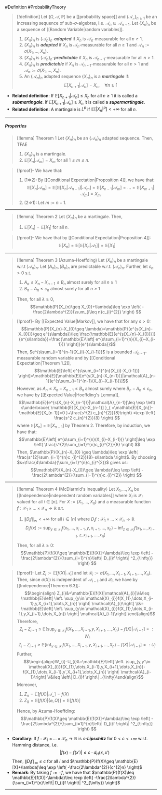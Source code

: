 #Definition #ProbabilityTheory 

> [!definition]
> Let $(\Omega,\mathcal{A},\mathbb{P})$ be a [[probability space]] and $\{ \mathcal{A_{n}} \}_{n\geq 1}$ be an increasing sequence of sub-$\sigma$-algebras, i.e. $\mathcal{A}_{n}\subseteq \mathcal{A}_{n+1}$. Let $\{ X_{n} \}_{n}$ be a sequence of [[Random Variable|random variables]].
> 1. $\{ X_{n} \}_{n}$ is $\{ \mathcal{A}_{n} \}_{n}$-***adapted*** if $X_{n}$ is $\mathcal{A}_{n}$-measurable for all $n\geq 1$.
> 2. $\{ X_{n} \}_{n}$ is ***adapted*** if $X_{n}$ is $\mathcal{A}_{n}$-measurable for all $n\geq 1$ and $\mathcal{A}_{n}:=\sigma(X_{1},\dots,X_{n})$.
> 3. $\{ X_{n} \}_{n}$ is $\{ \mathcal{A}_{n} \}_{n}$-***predictable*** if $X_{n}$ is $\mathcal{A}_{n-1}$-measurable for all $n> 1$.
> 2. $\{ X_{n} \}_{n}$ is ***predictable*** if $X_{n}$ is $\mathcal{A}_{n-1}$-measurable for all $n> 1$ and $\mathcal{A}_{n}:=\sigma(X_{1},\dots,X_{n})$.
> 3. An $\{ \mathcal{A}_{n} \}_{n}$ adapted sequence $\{ X_{n} \}_{n}$ is a ***martingale*** if: $$\mathbb{E}[X_{n+1}|\mathcal{A}_{n}]=X_{n},\quad \forall n\geq 1$$

- **Related definition**: If $\mathbb{E}[X_{n+1}|\mathcal{A}_{n}]\leq X_{n}$ for all $n\geq 1$ it is called a ***submartingale***. If $\mathbb{E}[X_{n+1}|\mathcal{A}_{n}]\geq X_{n}$ it is called a ***supermartingale***.
- **Related definition**: A martingale is $L^p$ if $\mathbb{E}[\left|X_{n}  \right|^p]<+\infty$ for all $n$.
---
##### Properties
> [!lemma] Theorem 1
> Let $\{ X_{n} \}_{n}$ be an $\{ \mathcal{A}_{n} \}_{n}$ adapted sequence. Then, TFAE
> 1. $\{ X_{n} \}_{n}$ is a martingale.
> 2. $\mathbb{E}[X_{n}|\mathcal{A}_{m}]=X_{m}$ for all $1\leq m\leq n$. 

> [!proof]-
> We have that:
> 1. (1=>2): By [[Conditional Expectation|Proposition 4]], we have that: $$\mathbb{E}[X_{n}|\mathcal{A}_{m}]=\mathbb{E}[\mathbb{E}[X_{n}|\mathcal{A}_{n-1}]|\mathcal{A}_{m}]=\mathbb{E}[X_{n-1}|\mathcal{A}_{m}]=\dots=\mathbb{E}[X_{m+1}|\mathcal{A}_{m}]=X_{m}$$
> 2. (2=>1): Let $m:=n-1$. 
---
> [!lemma] Theorem 2
> Let $\{ X_{n} \}_{n}$ be a martingale. Then, 
> 1. $\mathbb{E}[X_{n}]=\mathbb{E}[X_{1}]$ for all $n$.

> [!proof]-
> We have that by [[Conditional Expectation|Proposition 4]]: $$\mathbb{E}[X_{n}]=\mathbb{E}[\mathbb{E}[X_{n}|\mathcal{A}_{1}]]=\mathbb{E}[X_{1}]$$

---
> [!lemma] Theorem 3 (Azuma-Hoeffding)
> Let $(X_{n})_{n}$ be a martingale w.r.t $(\mathcal{A}_{n})_{n}$. Let $(A_{n})_{n},(B_{n})_{n}$ are predictable w.r.t. $(\mathcal{A}_{n})_{n}$. Further, let $c_{n}>0$ s.t. 
> 1. $A_{n}\leq X_{n}-X_{n-1}\leq B_{n}$ almost surely for all $n\geq 1$
> 2. $B_{n}-A_{n}\leq c_{n}$ almost surely for all $n\geq 1$
> 
> Then, for all $\lambda\geq 0$, $$\mathbb{P}(X_{n}\geq X_{0}+\lambda)\leq \exp \left( -\frac{2\lambda^{2}}{\sum_{i\leq n}c_{i}^{2}} \right) $$

> [!proof]-
> By [[Expected Value|Markov]], we have that for any $s>0$: $$\mathbb{P}(X_{n}-X_{0}\geq \lambda)=\mathbb{P}(e^{s(X_{n}-X_{0})}\geq e^{s\lambda})\leq \frac{\mathbb{E}[e^{s(X_{n}-X_{0})}]}{e^{s\lambda}}=\frac{\mathbb{E}\left[ e^{s\sum_{i=1}^{n}(X_{i}-X_{i-1})} \right]}{e^{s\lambda}}$$Then, $e^{s\sum_{i=1}^{n-1}(X_{i}-X_{i-1})}$ is a bounded $\mathcal{A}_{n-1}$-measurable random variable and by [[Conditional Expectation|Theorem 1.2]], $$\mathbb{E}\left[ e^{s\sum_{i=1}^{n}(X_{i}-X_{i-1})} \right]=\mathbb{E}[\mathbb{E}[e^{s(X_{n}-X_{n-1})}|\mathcal{A}_{n-1}]e^{s\sum_{i=1}^{n-1}(X_{i}-X_{i-1})}]$$However, as $A_{n}\leq X_{n}-X_{n-1}\leq B_{n}$ almost surely where $B_{n}-A_{n}\leq c_{n}$, we have by [[Expected Value|Hoeffding's Lemma]], $$\mathbb{E}[e^{s(X_{n}-X_{n-1})}|\mathcal{A}_{n-1}]\leq \exp \left( s\underbrace{ \mathbb{E}[X_{n}-X_{n-1}] }_{ =\mathbb{E}[X_{n}]-\mathbb{E}[X_{n-1}]=0 }+\frac{s^{2} c_{n}^{2}}{8}\right) =\exp \left( \frac{s^2 c_{n}^{2}}{8} \right)  $$where $\mathbb{E}[X_{n}]=\mathbb{E}[X_{n-1}]$ by Theorem 2. Therefore, by induction, we have that: $$\mathbb{E}\left[ e^{s\sum_{i=1}^{n}(X_{i}-X_{i-1})} \right]\leq \exp \left( \frac{s^{2}\sum_{i=1}^{n}c_{i}^{2}}{8} \right) $$Then, $\mathbb{P}(X_{n}-X_{0} \geq \lambda)\leq  \exp \left( \frac{s^{2}\sum_{i=1}^{n}c_{i}^{2}}{8}-s\lambda \right)$. By choosing $s=\frac{4\lambda}{\sum_{i=1}^{n}c_{i}^{2}}$ gives us: $$\mathbb{P}(X_{n}-X_{0}\geq \lambda)\leq \exp \left( -\frac{2\lambda^{2}}{\sum_{i=1}^{n}c_{i}^{2}} \right) $$

---
> [!lemma] Theorem 4 (McDiarmid's Inequality)
> Let $X_{1},\dots,X_{n}$ be [[Independence|independent random variables]] where $X_{i}$ is $\mathcal{X}_{i}$ valued for all $i\in[n]$. For $X:=(X_{1},\dots,X_{n})$ and a measurable function $f:\mathcal{X}_{1}\times\dots \times \mathcal{X}_{n}\to \mathbb{R}$ s.t. 
> 1. $\|D_{i}f\|_{\infty}<+\infty$ for all $i\in[n]$ where $D_{i}f:\mathcal{X}_{1}\times\dots \times \mathcal{X}_{n}\to \mathbb{R}$ $$D_{i}f(x):=\sup_{y\in \mathcal{X}_{i}}f(x_{1},\dots,x_{i-1},y,x_{i+1},\dots,x_{n})-\inf_{z\in \mathcal{X}_{i}}f(x_{1},\dots,x_{i-1},z,x_{i+1},\dots,x_{n})$$
>
>Then, for all $\lambda\geq 0$: $$\mathbb{P}(f(X)\geq \mathbb{E}[f(X)]+\lambda)\leq \exp \left( -\frac{2\lambda^{2}}{\sum_{i=1}^{n}\left\| D_{i}f \right\| ^2_{\infty}} \right) $$

> [!proof]-
> Let $Z_{i}:=\mathbb{E}[f(X)|\mathcal{A}_{i}]$ and let $\mathcal{B}_{i}:=\sigma(X_{1},\dots,X_{i-1},X_{i+1},\dots,X_{n})$. Then, since $\sigma(X_{i})$ is independent of $\mathcal{A}_{i-1}$ and $\mathcal{B}_{i}$, we have by [[Independence|Theorem 6.3]]: $$\begin{align} Z_{i}&=\mathbb{E}[f(X)|\mathcal{A}_{i}]\\&\leq \mathbb{E}\left[  \left. \sup_{y\in \mathcal{X}_{i}}f(X_{1},\dots,X_{i-1},y,X_{i+1},\dots,X_{n}) \right| \mathcal{A}_{i}\right] \\&= \mathbb{E}\left[  \left. \sup_{y\in \mathcal{X}_{i}}f(X_{1},\dots,X_{i-1},y,X_{i+1},\dots,X_{n}) \right| \mathcal{A}_{i-1}\right] \end{align}$$Therefore, $$Z_{i}-Z_{i-1}\leq \mathbb{E}\left[  \left. \sup_{y\in \mathcal{X}_{i}}f(X_{1},\dots,X_{i-1},y,X_{i+1},\dots,X_{n})-f(X)  \right| \mathcal{A}_{i-1}\right] =:W_{i}$$$$Z_{i}-Z_{i-1}\geq \mathbb{E}\left[  \left. \inf_{y\in \mathcal{X}_{i}}f(X_{1},\dots,X_{i-1},y,X_{i+1},\dots,X_{n})-f(X)  \right| \mathcal{A}_{i-1}\right] =:U_{i}$$Further,$$\begin{align}W_{i}-U_{i}&=\mathbb{E}\left[  \left. \sup_{y,y'\in \mathcal{X}_{i}}f(X_{1},\dots,X_{i-1},y,X_{i+1},\dots,X_{n})-f(X_{1},\dots,X_{i-1},y',X_{i+1},\dots,X_{n}) \right| \mathcal{A}_{i-1}\right] \\&\leq \left\| D_{i}f \right\| _{\infty}\end{align}$$Moreover, 
> 1. $Z_{n}=\mathbb{E}[f(X)|\mathcal{A_{n}}]=f(X)$
> 2. $Z_{0}=\mathbb{E}[f(X)|\{ \varnothing,\Omega \}]=\mathbb{E}[f(X)]$
> 
> Hence, by Azuma-Hoeffding: $$\mathbb{P}(f(X)\geq \mathbb{E}[f(X)]+\lambda)\leq \exp \left( -\frac{2\lambda^{2}}{\sum_{i=1}^{n}\left\| D_{i}f \right\| ^2_{\infty}} \right) $$

- **Corollary**: If $f:\mathcal{X}_{1}\times\dots \times \mathcal{X}_{n}\to \mathbb{R}$ is $c$-***Lipschitz*** for $0<c<+\infty$ w.r.t. Hamming distance, i.e. $$\left| f(x)-f(x') \right| \leq c \cdot  d_{H}(x,x')$$Then, $\left\| D_{i}f \right\|_{\infty}\leq c$ for all $i$ and $\mathbb{P}(f(X)\geq \mathbb{E}[X]+\lambda)\leq \exp \left( -\frac{2\lambda^{2}}{c^{2}n} \right)$
- **Remark**: By taking $f:= -f$, we have that $\mathbb{P}(f(X)\leq \mathbb{E}[f(X)]-\lambda)\leq \exp \left( -\frac{2\lambda^{2}}{\sum_{i=1}^{n}\left\| D_{i}f \right\| ^2_{\infty}} \right)$

---